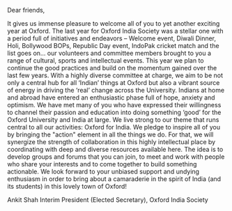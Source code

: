 Dear friends,

It gives us immense pleasure to welcome all of you to yet another exciting year at Oxford. The last year for Oxford India Society was a stellar one with a period full of initiatives and endeavors – Welcome event, Diwali Dinner, Holi, Bollywood BOPs, Republic Day event, IndoPak cricket match and the list goes on… our volunteers and committee members brought to you a range of cultural, sports and intellectual events.
This year we plan to continue the good practices and build on the momentum gained over the last few years. With a highly diverse committee at charge, we aim to be not only a central hub for all ‘Indian’ things at Oxford but also a vibrant source of energy in driving the ‘real’ change across the University. Indians at home and abroad have entered an enthusiastic phase full of hope, anxiety and optimism. We have met many of you who have expressed their willingness to channel their passion and education into doing something ‘good’ for the Oxford University and India at large. We live strong to our theme that runs central to all our activities: Oxford for India.
We pledge to inspire all of you by bringing the "action" element in all the things we do. For that, we will synergize the strength of collaboration in this highly intellectual place by coordinating with deep and diverse resources available here. The idea is to develop groups and forums that you can join, to meet and work with people who share your interests and to come together to build something actionable.
We look forward to your unbiased support and undying enthusiasm in order to bring about a camaraderie in the spirit of India (and its students) in this lovely town of Oxford!

Ankit Shah
Interim President (Elected Secretary), Oxford India Society
